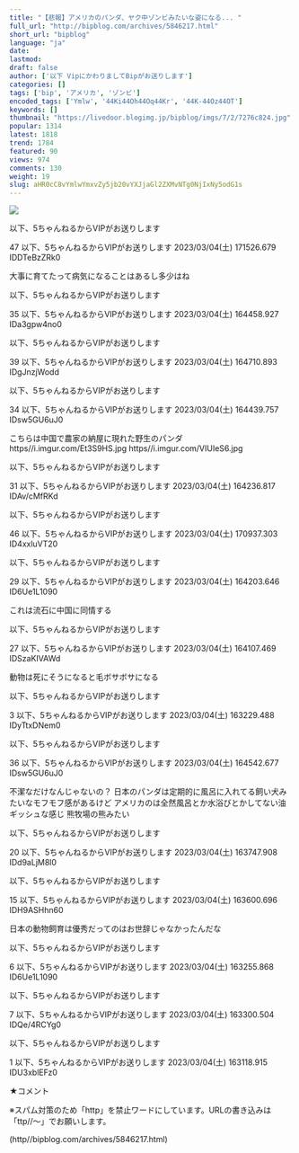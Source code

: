 ```yaml
---
title: "【悲報】アメリカのパンダ、ヤク中ゾンビみたいな姿になる... "
full_url: "http://bipblog.com/archives/5846217.html"
short_url: "bipblog"
language: "ja"
date: 
lastmod: 
draft: false
author: ['以下 VipにかわりましてBipがお送りします']
categories: []
tags: ['bip', 'アメリカ', 'ゾンビ']
encoded_tags: ['Ymlw', '44Ki44Oh44Oq44Kr', '44K-44Oz44OT']
keywords: []
thumbnail: "https://livedoor.blogimg.jp/bipblog/imgs/7/2/7276c824.jpg"
popular: 1314
latest: 1818
trend: 1784
featured: 90
views: 974
comments: 130
weight: 19
slug: aHR0cC8vYmlwYmxvZy5jb20vYXJjaGl2ZXMvNTg0NjIxNy5odG1s
---
```


![](https://livedoor.blogimg.jp/bipblog/imgs/7/2/7276c824.jpg)

<div><p>以下、5ちゃんねるからVIPがお送りします</p><p>47 以下、5ちゃんねるからVIPがお送りします 2023/03/04(土) 171526.679 IDDTeBzZRk0</p><p>大事に育てたって病気になることはあるし多少はね</p><p>以下、5ちゃんねるからVIPがお送りします</p><p>35 以下、5ちゃんねるからVIPがお送りします 2023/03/04(土) 164458.927 IDa3gpw4no0</p><p>以下、5ちゃんねるからVIPがお送りします</p><p>39 以下、5ちゃんねるからVIPがお送りします 2023/03/04(土) 164710.893 IDgJnzjWodd</p><p>以下、5ちゃんねるからVIPがお送りします</p><p>34 以下、5ちゃんねるからVIPがお送りします 2023/03/04(土) 164439.757 IDsw5GU6uJ0</p><p>こちらは中国で農家の納屋に現れた野生のパンダ https//i.imgur.com/Et3S9HS.jpg https//i.imgur.com/VIUIeS6.jpg</p><p>以下、5ちゃんねるからVIPがお送りします</p><p>31 以下、5ちゃんねるからVIPがお送りします 2023/03/04(土) 164236.817 IDAv/cMfRKd</p><p>以下、5ちゃんねるからVIPがお送りします</p><p>46 以下、5ちゃんねるからVIPがお送りします 2023/03/04(土) 170937.303 ID4xxluVT20</p><p>以下、5ちゃんねるからVIPがお送りします</p><p>29 以下、5ちゃんねるからVIPがお送りします 2023/03/04(土) 164203.646 ID6Ue1L1090</p><p>これは流石に中国に同情する</p><p>以下、5ちゃんねるからVIPがお送りします</p><p>27 以下、5ちゃんねるからVIPがお送りします 2023/03/04(土) 164107.469 IDSzaKIVAWd</p><p>動物は死にそうになると毛ボサボサになる</p><p>以下、5ちゃんねるからVIPがお送りします</p><p>3 以下、5ちゃんねるからVIPがお送りします 2023/03/04(土) 163229.488 IDyTtxDNem0</p><p>以下、5ちゃんねるからVIPがお送りします</p><p>36 以下、5ちゃんねるからVIPがお送りします 2023/03/04(土) 164542.677 IDsw5GU6uJ0</p><p>不潔なだけなんじゃないの？ 日本のパンダは定期的に風呂に入れてる飼い犬みたいなモフモフ感があるけど アメリカのは全然風呂とか水浴びとかしてない油ギッシュな感じ 熊牧場の熊みたい</p><p>以下、5ちゃんねるからVIPがお送りします</p><p>20 以下、5ちゃんねるからVIPがお送りします 2023/03/04(土) 163747.908 IDd9aLjM8l0</p><p>以下、5ちゃんねるからVIPがお送りします</p><p>15 以下、5ちゃんねるからVIPがお送りします 2023/03/04(土) 163600.696 IDH9ASHhn60</p><p>日本の動物飼育は優秀だってのはお世辞じゃなかったんだな</p><p>以下、5ちゃんねるからVIPがお送りします</p><p>6 以下、5ちゃんねるからVIPがお送りします 2023/03/04(土) 163255.868 ID6Ue1L1090</p><p>以下、5ちゃんねるからVIPがお送りします</p><p>7 以下、5ちゃんねるからVIPがお送りします 2023/03/04(土) 163300.504 IDQe/4RCYg0</p><p>以下、5ちゃんねるからVIPがお送りします</p><p>1 以下、5ちゃんねるからVIPがお送りします 2023/03/04(土) 163118.915 IDU3xblEFz0</p><p class='meiryo'>★コメント</p><p class='center'><p class='kyakuchu center'>※スパム対策のため「http」を禁止ワードにしています。URLの書き込みは「ttp//～」でお願いします。</p></p> </div>

(http//bipblog.com/archives/5846217.html)
